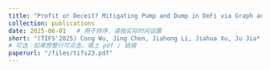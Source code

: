 ```yaml
---
title: "Profit or Deceit? Mitigating Pump and Dump in DeFi via Graph and Contrastive Learning"
collection: publications
date: 2025-06-01   # 用于排序，请按实际时间设置
short: "(TIFS'2025) Cong Wu, Jing Chen, Jiahong Li, Jiahua Xu, Ju Jia*, **Yutao Hu***, Yebo Feng, Yang Liu, and Yang Xiang, “Profit or Deceit? Mitigating Pump and Dump in DeFi via Graph and Contrastive Learning” ,IEEE Transactions on Information Forensics and Security. (IF2024: 6.3, CCF-A)"
# 可选：如果想整行可点击，填上 pdf / 链接
paperurl: "/files/tifs23.pdf"
---
```

